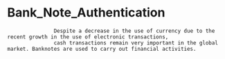 # Bank_Note_Authentication
                   
                   Despite a decrease in the use of currency due to the recent growth in the use of electronic transactions, 
                   cash transactions remain very important in the global market. Banknotes are used to carry out financial activities. 
